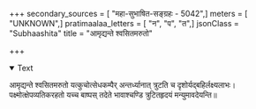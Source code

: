 +++
secondary_sources = [ "महा-सुभाषित-सङ्ग्रहः - 5042",]
meters = [ "UNKNOWN",]
pratimaalaa_letters = [ "न", "प", "त",]
jsonClass = "Subhaashita"
title = "आमृद्यन्ते श्वसितमरुतो"

+++

<details open><summary>Text</summary>

आमृद्यन्ते श्वसितमरुतो यत्कुचोत्सेधकम्पैर् अन्तर्ध्यानात् त्रुटति च दृशोर्यद्बहिर्लक्ष्यलाभः।  
पक्ष्मोत्क्षेपव्यतिकरहतो यच्च बाष्पस् तदेते भावाश्चण्डि त्रुटितहृदयं मन्युमावदेयन्ति॥
</details>
